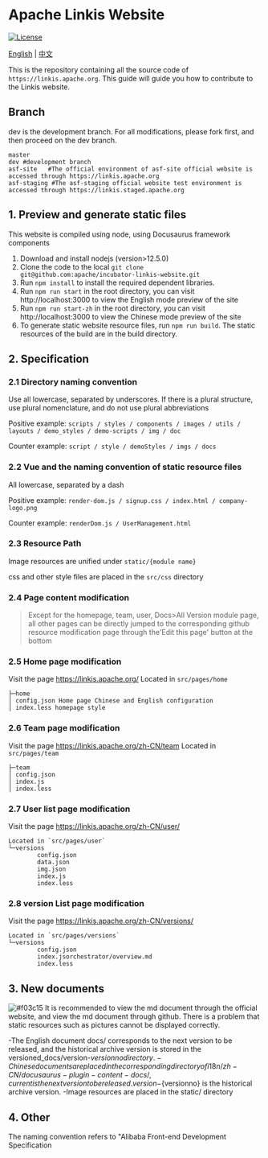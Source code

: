 # Apache Linkis Website
[![License](https://img.shields.io/badge/license-Apache%202-4EB1BA.svg)](https://www.apache.org/licenses/LICENSE-2.0.html)

[English](README.md) | [中文](README_ZH.md)

This is the repository containing all the source code of `https://linkis.apache.org`.
This guide will guide you how to contribute to the Linkis website.


## Branch
dev is the development branch. For all modifications, please fork first, and then proceed on the dev branch.
```
master 
dev #development branch
asf-site   #The official environment of asf-site official website is accessed through https://linkis.apache.org
asf-staging #The asf-staging official website test environment is accessed through https://linkis.staged.apache.org
```


## 1. Preview and generate static files

This website is compiled using node, using Docusaurus framework components

1. Download and install nodejs (version>12.5.0)
2. Clone the code to the local `git clone git@github.com:apache/incubator-linkis-website.git`
2. Run `npm install` to install the required dependent libraries.
3. Run `npm run start` in the root directory, you can visit http://localhost:3000 to view the English mode preview of the site
4. Run `npm run start-zh` in the root directory, you can visit http://localhost:3000 to view the Chinese mode preview of the site
5. To generate static website resource files, run `npm run build`. The static resources of the build are in the build directory.


## 2. Specification

### 2.1 Directory naming convention

Use all lowercase, separated by underscores. If there is a plural structure, use plural nomenclature, and do not use plural abbreviations

Positive example: `scripts / styles / components / images / utils / layouts / demo_styles / demo-scripts / img / doc`

Counter example: `script / style / demoStyles / imgs / docs`

### 2.2 Vue and the naming convention of static resource files

All lowercase, separated by a dash

Positive example: `render-dom.js / signup.css / index.html / company-logo.png`

Counter example: `renderDom.js / UserManagement.html`

### 2.3 Resource Path

Image resources are unified under `static/{module name}`

css and other style files are placed in the `src/css` directory

### 2.4 Page content modification
> Except for the homepage, team, user, Docs>All Version module page, all other pages can be directly jumped to the corresponding github resource modification page through the'Edit this page' button at the bottom

### 2.5 Home page modification
Visit the page https://linkis.apache.org/
Located in `src/pages/home`

```
├─home
│ config.json Home page Chinese and English configuration
│ index.less homepage style
```
### 2.6 Team page modification
Visit the page https://linkis.apache.org/zh-CN/team
Located in `src/pages/team`
```
├─team
│ config.json
│ index.js
│ index.less
```
### 2.7 User list page modification
Visit the page https://linkis.apache.org/zh-CN/user/
```
Located in `src/pages/user`
└─versions
        config.json
        data.json
        img.json
        index.js
        index.less
```

### 2.8 version List page modification
Visit the page https://linkis.apache.org/zh-CN/versions/
```
Located in `src/pages/versions`
└─versions
        config.json
        index.jsorchestrator/overview.md
        index.less
```
## 3. New documents
![#f03c15](https://via.placeholder.com/15/f03c15/000000?text=+) It is recommended to view the md document through the official website, and view the md document through github. There is a problem that static resources such as pictures cannot be displayed correctly.

-The English document docs/ corresponds to the next version to be released, and the historical archive version is stored in the versioned_docs/version-${versionno} directory.
-Chinese documents are placed in the corresponding directory of i18n/zh-CN/docusaurus-plugin-content-docs/, current is the next version to be released. version-${versionno} is the historical archive version.
-Image resources are placed in the static/ directory
 
## 4. Other
The naming convention refers to "Alibaba Front-end Development Specification